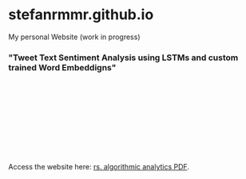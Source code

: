 # stefanrmmr.github.io
My personal Website (work in progress)

### "Tweet Text Sentiment Analysis using LSTMs and custom trained Word Embeddigns"

<object data="http://yoursite.com/the.pdf" type="application/pdf" width="700px" height="700px">
    <embed src="http://yoursite.com/the.pdf">
        <p>Access the website here: <a href="https://github.com/stefanrmmr.io">rs. algorithmic analytics PDF</a>.</p>
    </embed>
</object>
